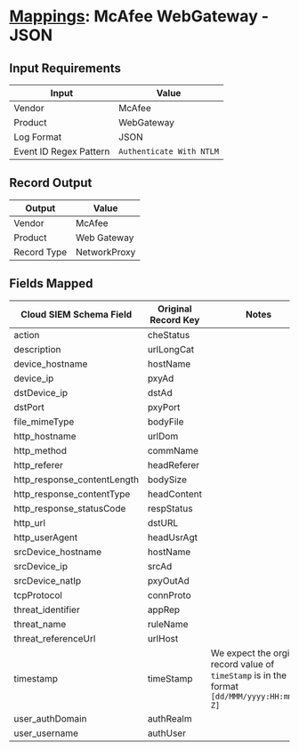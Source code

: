 # [Mappings](README.md): McAfee WebGateway - JSON

## Input Requirements

|Input|Value|
|-----|-----|
|Vendor|McAfee|
|Product|WebGateway|
|Log Format|JSON|
|Event ID Regex Pattern|`Authenticate With NTLM`|

## Record Output

|Output|Value|
|------|-----|
|Vendor|McAfee|
|Product|Web Gateway|
|Record Type|NetworkProxy|

## Fields Mapped

|Cloud SIEM Schema Field|Original Record Key|Notes|
|-----------------------|-------------------|-----|
|action|cheStatus||
|description|urlLongCat||
|device_hostname|hostName||
|device_ip|pxyAd||
|dstDevice_ip|dstAd||
|dstPort|pxyPort||
|file_mimeType|bodyFile||
|http_hostname|urlDom||
|http_method|commName||
|http_referer|headReferer||
|http_response_contentLength|bodySize||
|http_response_contentType|headContent||
|http_response_statusCode|respStatus||
|http_url|dstURL||
|http_userAgent|headUsrAgt||
|srcDevice_hostname|hostName||
|srcDevice_ip|srcAd||
|srcDevice_natIp|pxyOutAd||
|tcpProtocol|connProto||
|threat_identifier|appRep||
|threat_name|ruleName||
|threat_referenceUrl|urlHost||
|timestamp|timeStamp|We expect the orginal record value of `timeStamp` is in the format `[dd/MMM/yyyy:HH:mm:ss Z]`|
|user_authDomain|authRealm||
|user_username|authUser||

